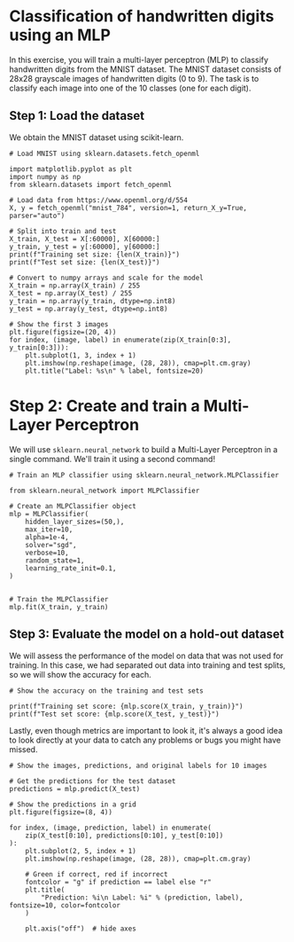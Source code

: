# Classification of handwritten digits using an MLP

In this exercise, you will train a multi-layer perceptron (MLP) to classify handwritten digits from the MNIST dataset. The MNIST dataset consists of 28x28 grayscale images of handwritten digits (0 to 9). The task is to classify each image into one of the 10 classes (one for each digit).

## Step 1: Load the dataset
We obtain the MNIST dataset using scikit-learn.

```
# Load MNIST using sklearn.datasets.fetch_openml

import matplotlib.pyplot as plt
import numpy as np
from sklearn.datasets import fetch_openml

# Load data from https://www.openml.org/d/554
X, y = fetch_openml("mnist_784", version=1, return_X_y=True, parser="auto")

# Split into train and test
X_train, X_test = X[:60000], X[60000:]
y_train, y_test = y[:60000], y[60000:]
print(f"Training set size: {len(X_train)}")
print(f"Test set size: {len(X_test)}")

# Convert to numpy arrays and scale for the model
X_train = np.array(X_train) / 255
X_test = np.array(X_test) / 255
y_train = np.array(y_train, dtype=np.int8)
y_test = np.array(y_test, dtype=np.int8)

# Show the first 3 images
plt.figure(figsize=(20, 4))
for index, (image, label) in enumerate(zip(X_train[0:3], y_train[0:3])):
    plt.subplot(1, 3, index + 1)
    plt.imshow(np.reshape(image, (28, 28)), cmap=plt.cm.gray)
    plt.title("Label: %s\n" % label, fontsize=20)
```
# Step 2: Create and train a Multi-Layer Perceptron
We will use ```sklearn.neural_network``` to build a Multi-Layer Perceptron in a single command. We'll train it using a second command!

```
# Train an MLP classifier using sklearn.neural_network.MLPClassifier

from sklearn.neural_network import MLPClassifier

# Create an MLPClassifier object
mlp = MLPClassifier(
    hidden_layer_sizes=(50,),
    max_iter=10,
    alpha=1e-4,
    solver="sgd",
    verbose=10,
    random_state=1,
    learning_rate_init=0.1,
)


# Train the MLPClassifier
mlp.fit(X_train, y_train)
```
## Step 3: Evaluate the model on a hold-out dataset
We will assess the performance of the model on data that was not used for training. 
In this case, we had separated out data into training and test splits, so we will show the accuracy for each.
```
# Show the accuracy on the training and test sets

print(f"Training set score: {mlp.score(X_train, y_train)}")
print(f"Test set score: {mlp.score(X_test, y_test)}")
```
Lastly, even though metrics are important to look it, it's always a good idea to look directly at your data to catch any problems or bugs you might have missed.

```
# Show the images, predictions, and original labels for 10 images

# Get the predictions for the test dataset
predictions = mlp.predict(X_test)

# Show the predictions in a grid
plt.figure(figsize=(8, 4))

for index, (image, prediction, label) in enumerate(
    zip(X_test[0:10], predictions[0:10], y_test[0:10])
):
    plt.subplot(2, 5, index + 1)
    plt.imshow(np.reshape(image, (28, 28)), cmap=plt.cm.gray)

    # Green if correct, red if incorrect
    fontcolor = "g" if prediction == label else "r"
    plt.title(
        "Prediction: %i\n Label: %i" % (prediction, label), fontsize=10, color=fontcolor
    )

    plt.axis("off")  # hide axes
```


